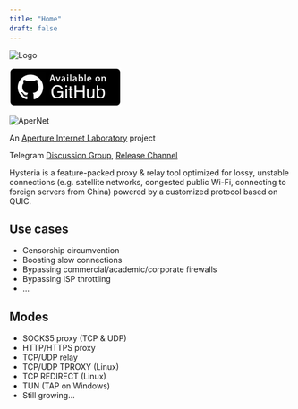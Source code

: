 ```yaml
---
title: "Home"
draft: false
---
```


![Logo](/assets/logo.png)

[![GitHub](/assets/github.png)](https://github.com/HyNetwork/hysteria)

![AperNet](/assets/AperNetLogo.png)

An [Aperture Internet Laboratory](https://apernet.io/) project

Telegram [Discussion Group](https://t.me/hysteria_github), [Release Channel](https://t.me/hysteria_releases)

Hysteria is a feature-packed proxy & relay tool optimized for lossy, unstable connections (e.g. satellite networks,
congested public Wi-Fi, connecting to foreign servers from China) powered by a customized protocol based on QUIC.

## Use cases

- Censorship circumvention
- Boosting slow connections
- Bypassing commercial/academic/corporate firewalls
- Bypassing ISP throttling
- ...

## Modes

- SOCKS5 proxy (TCP & UDP)
- HTTP/HTTPS proxy
- TCP/UDP relay
- TCP/UDP TPROXY (Linux)
- TCP REDIRECT (Linux)
- TUN (TAP on Windows)
- Still growing...
